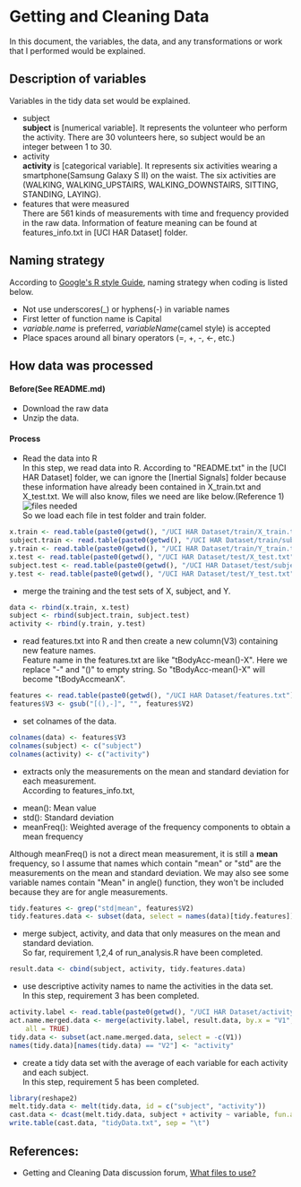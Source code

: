 Getting and Cleaning Data
========================================================

In this document, the variables, the data, and any transformations or work that I performed would be explained.

## Description of variables
  Variables in the tidy data set would be explained.  
- subject  
  **subject** is [numerical variable]. It represents the volunteer who perform the activity. There are 30 volunteers here, so subject would be an integer between 1 to 30. 
- activity  
  **activity** is [categorical variable]. It represents six activities wearing a smartphone(Samsung Galaxy S II) on the waist. The six activities are (WALKING, WALKING\_UPSTAIRS, WALKING\_DOWNSTAIRS, SITTING, STANDING, LAYING).  
- features that were measured  
  There are 561 kinds of measurements with time and frequency provided in the raw data. Information of feature meaning can be found at features_info.txt in [UCI HAR Dataset] folder.

## Naming strategy
According to [Google's R style Guide](https://google-styleguide.googlecode.com/svn/trunk/Rguide.xml#identifiers), naming strategy when coding is listed below.  
- Not use underscores(_) or hyphens(-) in variable names
- First letter of function name is Capital
- *variable.name* is preferred, *variableName*(camel style) is accepted
- Place spaces around all binary operators (=, +, -, <-, etc.)

## How data was processed
#### Before(See README.md)
- Download the raw data
- Unzip the data.

#### Process
- Read the data into R  
In this step, we read data into R. According to "README.txt" in the [UCI HAR Dataset] folder, we can ignore the [Inertial Signals] folder because these information have already been contained in X\_train.txt and X\_test.txt. We will also know, files we need are like below.(Reference 1)
![files needed](https://coursera-forum-screenshots.s3.amazonaws.com/d3/2e01f0dc7c11e390ad71b4be1de5b8/Slide2.png)  
So we load each file in test folder and train folder.  

```r
x.train <- read.table(paste0(getwd(), "/UCI HAR Dataset/train/X_train.txt"))
subject.train <- read.table(paste0(getwd(), "/UCI HAR Dataset/train/subject_train.txt"))
y.train <- read.table(paste0(getwd(), "/UCI HAR Dataset/train/Y_train.txt"))
x.test <- read.table(paste0(getwd(), "/UCI HAR Dataset/test/X_test.txt"))
subject.test <- read.table(paste0(getwd(), "/UCI HAR Dataset/test/subject_test.txt"))
y.test <- read.table(paste0(getwd(), "/UCI HAR Dataset/test/Y_test.txt"))
```

- merge the training and the test sets of X, subject, and Y.

```r
data <- rbind(x.train, x.test)
subject <- rbind(subject.train, subject.test)
activity <- rbind(y.train, y.test)
```

- read features.txt into R and then create a new column(V3) containing new feature names.  
Feature name in the features.txt are like "tBodyAcc-mean()-X". Here we replace "-" and "()" to empty string. So "tBodyAcc-mean()-X" will become "tBodyAccmeanX".

```r
features <- read.table(paste0(getwd(), "/UCI HAR Dataset/features.txt"))
features$V3 <- gsub("[(),-]", "", features$V2)
```

- set colnames of the data.

```r
colnames(data) <- features$V3
colnames(subject) <- c("subject")
colnames(activity) <- c("activity")
```

- extracts only the measurements on the mean and standard deviation for each measurement.  
According to features_info.txt,  
 + mean(): Mean value
 + std(): Standard deviation
 + meanFreq(): Weighted average of the frequency components to obtain a mean frequency  

  Although meanFreq() is not a direct mean measurement, it is still a **mean** frequency, so I assume that names which contain "mean" or "std" are the measurements on the mean and standard deviation. We may also see some variable names contain "Mean" in angle() function, they won't be included because they are for angle measurements.

```r
tidy.features <- grep("std|mean", features$V2)
tidy.features.data <- subset(data, select = names(data)[tidy.features])
```

- merge subject, activity, and data that only measures on the mean and standard deviation.  
So far, requirement 1,2,4 of run_analysis.R have been completed.

```r
result.data <- cbind(subject, activity, tidy.features.data)
```


- use descriptive activity names to name the activities in the data set.  
In this step, requirement 3 has been completed.

```r
activity.label <- read.table(paste0(getwd(), "/UCI HAR Dataset/activity_labels.txt"))
act.name.merged.data <- merge(activity.label, result.data, by.x = "V1", by.y = "activity", 
    all = TRUE)
tidy.data <- subset(act.name.merged.data, select = -c(V1))
names(tidy.data)[names(tidy.data) == "V2"] <- "activity"
```

- create a tidy data set with the average of each variable for each activity and each subject.  
In this step, requirement 5 has been completed.

```r
library(reshape2)
melt.tidy.data <- melt(tidy.data, id = c("subject", "activity"))
cast.data <- dcast(melt.tidy.data, subject + activity ~ variable, fun.aggregate = mean)
write.table(cast.data, "tidyData.txt", sep = "\t")
```



## References:
- Getting and Cleaning Data discussion forum, [What files to use?](https://class.coursera.org/getdata-003/forum/thread?thread_id=90)
